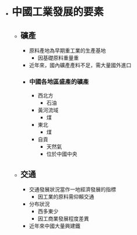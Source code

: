 - # 中國工業發展的要素
	- ## 礦產
		- 原料產地為早期重工業的生產基地
			- 因基礎原料重量重
		- 近年來，國內礦產產料不足，需大量國外進口
		- ### 中國各地區盛產的礦產
			- 西北方
				- 石油
			- 黃河流域
				- 煤
			- 東北
				- 煤
			- 自貢
				- 天然氣
				- 位於中國中央
	- ## 交通
		- 交通發展狀況當作一地經濟發展的指標
			- 因工業的原料需仰賴交通
		- 分布狀況
			- 西多東少
			- 因工商業發展程度差異
		- 近年來中國大量興建鐵